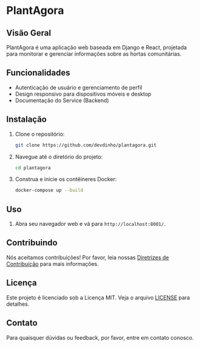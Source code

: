 # PlantAgora

## Visão Geral

PlantAgora é uma aplicação web baseada em Django e React, projetada para monitorar e gerenciar informações sobre as hortas comunitárias.

## Funcionalidades

- Autenticação de usuário e gerenciamento de perfil
- Design responsivo para dispositivos móveis e desktop
- Documentação do Service (Backend)

## Instalação

1. Clone o repositório:
    ```bash
    git clone https://github.com/devdinho/plantagora.git
    ```
2. Navegue até o diretório do projeto:
    ```bash
    cd plantagora
    ```
3. Construa e inicie os contêineres Docker:
    ```bash
    docker-compose up --build
    ```

## Uso

1. Abra seu navegador web e vá para `http://localhost:8001/`.


## Contribuindo

Nós aceitamos contribuições! Por favor, leia nossas [Diretrizes de Contribuição](CONTRIBUTING.md) para mais informações.

## Licença

Este projeto é licenciado sob a Licença MIT. Veja o arquivo [LICENSE](LICENSE) para detalhes.

## Contato

Para quaisquer dúvidas ou feedback, por favor, entre em contato conosco.
